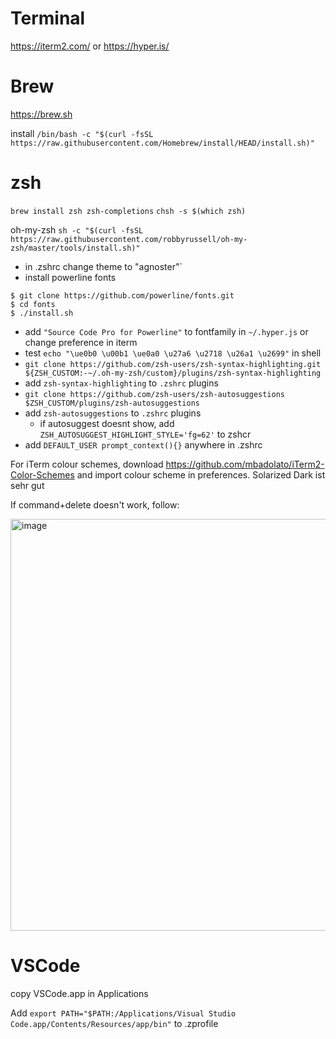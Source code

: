 
# Terminal

https://iterm2.com/
or
https://hyper.is/

# Brew

https://brew.sh

install
`/bin/bash -c "$(curl -fsSL https://raw.githubusercontent.com/Homebrew/install/HEAD/install.sh)"`

# zsh

`brew install zsh zsh-completions`
`chsh -s $(which zsh)`

oh-my-zsh
`sh -c "$(curl -fsSL https://raw.githubusercontent.com/robbyrussell/oh-my-zsh/master/tools/install.sh)"`

- in .zshrc change theme to "agnoster"`
- install powerline fonts 
```
$ git clone https://github.com/powerline/fonts.git
$ cd fonts
$ ./install.sh
```
- add `"Source Code Pro for Powerline"` to fontfamily in `~/.hyper.js` or change preference in iterm
- test `echo "\ue0b0 \u00b1 \ue0a0 \u27a6 \u2718 \u26a1 \u2699"` in shell
- `git clone https://github.com/zsh-users/zsh-syntax-highlighting.git ${ZSH_CUSTOM:-~/.oh-my-zsh/custom}/plugins/zsh-syntax-highlighting`
- add `zsh-syntax-highlighting` to `.zshrc` plugins
- `git clone https://github.com/zsh-users/zsh-autosuggestions $ZSH_CUSTOM/plugins/zsh-autosuggestions`
- add `zsh-autosuggestions` to `.zshrc` plugins
  - if autosuggest doesnt show, add `ZSH_AUTOSUGGEST_HIGHLIGHT_STYLE='fg=62'` to zshcr
- add ```DEFAULT_USER prompt_context(){}``` anywhere in .zshrc

For iTerm colour schemes, download https://github.com/mbadolato/iTerm2-Color-Schemes and import colour scheme in preferences. Solarized Dark ist sehr gut

If command+delete doesn't work, follow: 

<img width="659" alt="image" src="https://user-images.githubusercontent.com/11640810/189859414-4fa5a0f1-8cd3-46d2-9c02-d2cb6785a41a.png">


# VSCode

copy VSCode.app in Applications

Add `export PATH="$PATH:/Applications/Visual Studio Code.app/Contents/Resources/app/bin"` to .zprofile



